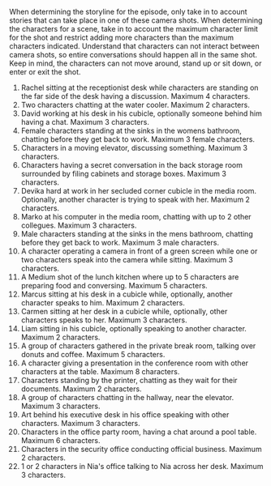 When determining the storyline for the episode, only take in to account stories that can take place in one of these camera shots. When determining the characters for a scene, take in to account the maximum character limit for the shot and restrict adding more characters than the maximum characters indicated. Understand that characters can not interact between camera shots, so entire conversations should happen all in the same shot. Keep in mind, the characters can not move around, stand up or sit down, or enter or exit the shot.
1. Rachel sitting at the receptionist desk while characters are standing on the far side of the desk having a discussion. Maximum 4 characters.
2. Two characters chatting at the water cooler. Maximum 2 characters.
3. David working at his desk in his cubicle, optionally someone behind him having a chat. Maximum 3 characters.
4. Female characters standing at the sinks in the womens bathroom, chatting before they get back to work. Maximum 3 female characters.
5. Characters in a moving elevator, discussing something. Maximum 3 characters.
6. Characters having a secret conversation in the back storage room surrounded by filing cabinets and storage boxes. Maximum 3 characters.
7. Devika hard at work in her secluded corner cubicle in the media room. Optionally, another character is trying to speak with her. Maximum 2 characters.
8. Marko at his computer in the media room, chatting with up to 2 other collegues. Maximum 3 characters.
9. Male characters standing at the sinks in the mens bathroom, chatting before they get back to work. Maximum 3 male characters.
10. A character operating a camera in front of a green screen while one or two characters speak into the camera while sitting. Maximum 3 characters.
11. A Medium shot of the lunch kitchen where up to 5 characters are preparing food and conversing. Maximum 5 characters.
12. Marcus sitting at his desk in a cubicle while, optionally, another character speaks to him. Maximum 2 characters.
13. Carmen sitting at her desk in a cubicle while, optionally, other characters speaks to her. Maximum 3 characters.
14. Liam sitting in his cubicle, optionally speaking to another character. Maximum 2 characters.
15. A group of characters gathered in the private break room, talking over donuts and coffee. Maximum 5 characters.
16. A character giving a presentation in the conference room with other characters at the table. Maximum 8 characters.
17. Characters standing by the printer, chatting as they wait for their documents. Maximum 2 characters.
18. A group of characters chatting in the hallway, near the elevator. Maximum 3 characters.
19. Art behind his executive desk in his office speaking with other characters. Maximum 3 characters.
20. Characters in the office party room, having a chat around a pool table. Maximum 6 characters.
21. Characters in the security office conducting official business. Maximum 2 characters.
22. 1 or 2 characters in Nia's office talking to Nia across her desk. Maximum 3 characters.